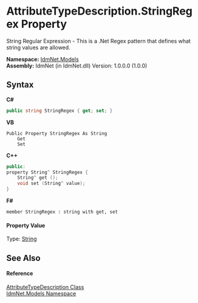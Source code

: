 # AttributeTypeDescription.StringRegex Property 
 

String Regular Expression - This is a .Net Regex pattern that defines what string values are allowed.

**Namespace:**&nbsp;<a href="N_IdmNet_Models">IdmNet.Models</a><br />**Assembly:**&nbsp;IdmNet (in IdmNet.dll) Version: 1.0.0.0 (1.0.0)

## Syntax

**C#**<br />
``` C#
public string StringRegex { get; set; }
```

**VB**<br />
``` VB
Public Property StringRegex As String
	Get
	Set
```

**C++**<br />
``` C++
public:
property String^ StringRegex {
	String^ get ();
	void set (String^ value);
}
```

**F#**<br />
``` F#
member StringRegex : string with get, set

```


#### Property Value
Type: <a href="http://msdn2.microsoft.com/en-us/library/s1wwdcbf" target="_blank">String</a>

## See Also


#### Reference
<a href="T_IdmNet_Models_AttributeTypeDescription">AttributeTypeDescription Class</a><br /><a href="N_IdmNet_Models">IdmNet.Models Namespace</a><br />
